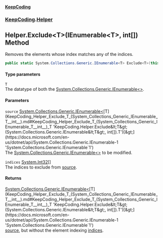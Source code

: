 #### [KeepCoding](index.md 'index')
### [KeepCoding](KeepCoding.md 'KeepCoding').[Helper](KeepCoding_Helper.md 'KeepCoding.Helper')
## Helper.Exclude&lt;T&gt;(IEnumerable&lt;T&gt;, int[]) Method
Removes the elements whose index matches any of the indices.  
```csharp
public static System.Collections.Generic.IEnumerable<T> Exclude<T>(this System.Collections.Generic.IEnumerable<T> source, params int[] indices);
```
#### Type parameters
<a name='KeepCoding_Helper_Exclude_T_(System_Collections_Generic_IEnumerable_T__int__)_T'></a>
`T`  
The datatype of both the [System.Collections.Generic.IEnumerable&lt;&gt;](https://docs.microsoft.com/en-us/dotnet/api/System.Collections.Generic.IEnumerable-1 'System.Collections.Generic.IEnumerable`1').
  
#### Parameters
<a name='KeepCoding_Helper_Exclude_T_(System_Collections_Generic_IEnumerable_T__int__)_source'></a>
`source` [System.Collections.Generic.IEnumerable&lt;](https://docs.microsoft.com/en-us/dotnet/api/System.Collections.Generic.IEnumerable-1 'System.Collections.Generic.IEnumerable`1')[T](KeepCoding_Helper_Exclude_T_(System_Collections_Generic_IEnumerable_T__int__).md#KeepCoding_Helper_Exclude_T_(System_Collections_Generic_IEnumerable_T__int__)_T 'KeepCoding.Helper.Exclude&lt;T&gt;(System.Collections.Generic.IEnumerable&lt;T&gt;, int[]).T')[&gt;](https://docs.microsoft.com/en-us/dotnet/api/System.Collections.Generic.IEnumerable-1 'System.Collections.Generic.IEnumerable`1')  
The [System.Collections.Generic.IEnumerable&lt;&gt;](https://docs.microsoft.com/en-us/dotnet/api/System.Collections.Generic.IEnumerable-1 'System.Collections.Generic.IEnumerable`1') to be modified.
  
<a name='KeepCoding_Helper_Exclude_T_(System_Collections_Generic_IEnumerable_T__int__)_indices'></a>
`indices` [System.Int32](https://docs.microsoft.com/en-us/dotnet/api/System.Int32 'System.Int32')[[]](https://docs.microsoft.com/en-us/dotnet/api/System.Array 'System.Array')  
The indices to exclude from [source](KeepCoding_Helper_Exclude_T_(System_Collections_Generic_IEnumerable_T__int__).md#KeepCoding_Helper_Exclude_T_(System_Collections_Generic_IEnumerable_T__int__)_source 'KeepCoding.Helper.Exclude&lt;T&gt;(System.Collections.Generic.IEnumerable&lt;T&gt;, int[]).source').
  
#### Returns
[System.Collections.Generic.IEnumerable&lt;](https://docs.microsoft.com/en-us/dotnet/api/System.Collections.Generic.IEnumerable-1 'System.Collections.Generic.IEnumerable`1')[T](KeepCoding_Helper_Exclude_T_(System_Collections_Generic_IEnumerable_T__int__).md#KeepCoding_Helper_Exclude_T_(System_Collections_Generic_IEnumerable_T__int__)_T 'KeepCoding.Helper.Exclude&lt;T&gt;(System.Collections.Generic.IEnumerable&lt;T&gt;, int[]).T')[&gt;](https://docs.microsoft.com/en-us/dotnet/api/System.Collections.Generic.IEnumerable-1 'System.Collections.Generic.IEnumerable`1')  
[source](KeepCoding_Helper_Exclude_T_(System_Collections_Generic_IEnumerable_T__int__).md#KeepCoding_Helper_Exclude_T_(System_Collections_Generic_IEnumerable_T__int__)_source 'KeepCoding.Helper.Exclude&lt;T&gt;(System.Collections.Generic.IEnumerable&lt;T&gt;, int[]).source'), but without the element indexing [indices](KeepCoding_Helper_Exclude_T_(System_Collections_Generic_IEnumerable_T__int__).md#KeepCoding_Helper_Exclude_T_(System_Collections_Generic_IEnumerable_T__int__)_indices 'KeepCoding.Helper.Exclude&lt;T&gt;(System.Collections.Generic.IEnumerable&lt;T&gt;, int[]).indices').
